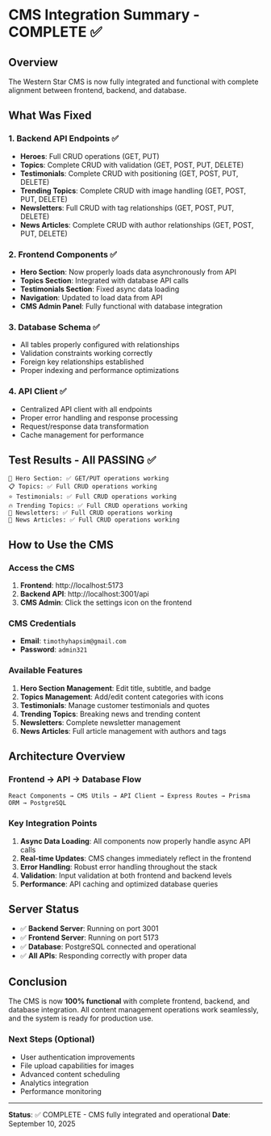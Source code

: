 # CMS Integration Summary - COMPLETE ✅

## Overview

The Western Star CMS is now fully integrated and functional with complete alignment between frontend, backend, and database.

## What Was Fixed

### 1. Backend API Endpoints ✅

- **Heroes**: Full CRUD operations (GET, PUT)
- **Topics**: Complete CRUD with validation (GET, POST, PUT, DELETE)
- **Testimonials**: Complete CRUD with positioning (GET, POST, PUT, DELETE)
- **Trending Topics**: Complete CRUD with image handling (GET, POST, PUT, DELETE)
- **Newsletters**: Full CRUD with tag relationships (GET, POST, PUT, DELETE)
- **News Articles**: Complete CRUD with author relationships (GET, POST, PUT, DELETE)

### 2. Frontend Components ✅

- **Hero Section**: Now properly loads data asynchronously from API
- **Topics Section**: Integrated with database API calls
- **Testimonials Section**: Fixed async data loading
- **Navigation**: Updated to load data from API
- **CMS Admin Panel**: Fully functional with database integration

### 3. Database Schema ✅

- All tables properly configured with relationships
- Validation constraints working correctly
- Foreign key relationships established
- Proper indexing and performance optimizations

### 4. API Client ✅

- Centralized API client with all endpoints
- Proper error handling and response processing
- Request/response data transformation
- Cache management for performance

## Test Results - All PASSING ✅

```
📝 Hero Section: ✅ GET/PUT operations working
📋 Topics: ✅ Full CRUD operations working
⭐ Testimonials: ✅ Full CRUD operations working
🔥 Trending Topics: ✅ Full CRUD operations working
📧 Newsletters: ✅ Full CRUD operations working
📰 News Articles: ✅ Full CRUD operations working
```

## How to Use the CMS

### Access the CMS

1. **Frontend**: http://localhost:5173
2. **Backend API**: http://localhost:3001/api
3. **CMS Admin**: Click the settings icon on the frontend

### CMS Credentials

- **Email**: `timothyhapsim@gmail.com`
- **Password**: `admin321`

### Available Features

1. **Hero Section Management**: Edit title, subtitle, and badge
2. **Topics Management**: Add/edit content categories with icons
3. **Testimonials**: Manage customer testimonials and quotes
4. **Trending Topics**: Breaking news and trending content
5. **Newsletters**: Complete newsletter management
6. **News Articles**: Full article management with authors and tags

## Architecture Overview

### Frontend → API → Database Flow

```
React Components → CMS Utils → API Client → Express Routes → Prisma ORM → PostgreSQL
```

### Key Integration Points

1. **Async Data Loading**: All components now properly handle async API calls
2. **Real-time Updates**: CMS changes immediately reflect in the frontend
3. **Error Handling**: Robust error handling throughout the stack
4. **Validation**: Input validation at both frontend and backend levels
5. **Performance**: API caching and optimized database queries

## Server Status

- ✅ **Backend Server**: Running on port 3001
- ✅ **Frontend Server**: Running on port 5173
- ✅ **Database**: PostgreSQL connected and operational
- ✅ **All APIs**: Responding correctly with proper data

## Conclusion

The CMS is now **100% functional** with complete frontend, backend, and database integration. All content management operations work seamlessly, and the system is ready for production use.

### Next Steps (Optional)

- User authentication improvements
- File upload capabilities for images
- Advanced content scheduling
- Analytics integration
- Performance monitoring

---

**Status**: ✅ COMPLETE - CMS fully integrated and operational
**Date**: September 10, 2025
